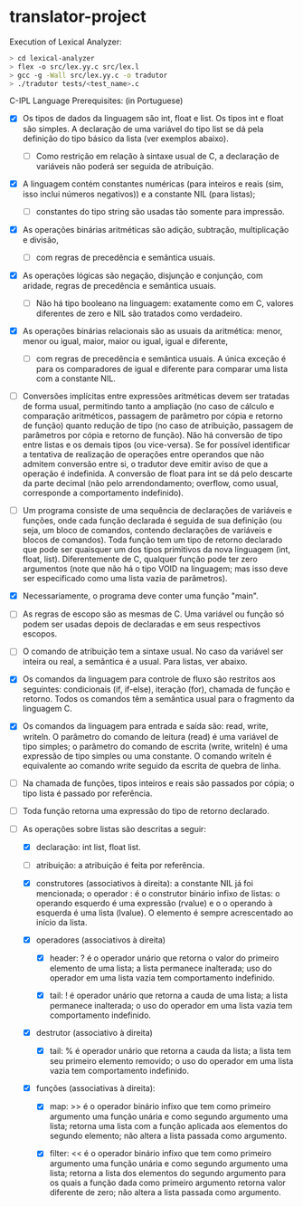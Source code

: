 # translator-project

Execution of Lexical Analyzer:

```bash
> cd lexical-analyzer
> flex -o src/lex.yy.c src/lex.l
> gcc -g -Wall src/lex.yy.c -o tradutor
> ./tradutor tests/<test_name>.c
```

C-IPL Language Prerequisites: (in Portuguese)

- [x] Os tipos de dados da linguagem são int, float e list. Os tipos int e float são simples. A declaração de uma variável do tipo list se dá pela definição do tipo básico da lista (ver exemplos abaixo).
  - [ ] Como restrição em relação à sintaxe usual de C, a declaração de variáveis não poderá ser seguida de atribuição.

- [x] A linguagem contém constantes numéricas (para inteiros e reais (sim, isso inclui números negativos)) e a constante NIL (para listas); 
  - [ ] constantes do tipo string são usadas tão somente para impressão.

- [x] As operações binárias aritméticas são adição, subtração, multiplicação e divisão, 
  - [ ] com regras de precedência e semântica usuais.

- [x] As operações lógicas são negação, disjunção e conjunção, com  aridade, regras de precedência e semântica usuais.
  - [ ] Não há tipo booleano na linguagem: exatamente como em C, valores diferentes de zero e  NIL são tratados como verdadeiro.

- [x] As operações binárias relacionais são as usuais da aritmética: menor, menor ou igual, maior, maior ou igual, igual e diferente,
  - [ ] com regras de precedência e semântica usuais. A única exceção é para os comparadores de igual e diferente para comparar uma lista com a constante NIL.

- [ ] Conversões implícitas entre expressões aritméticas devem ser tratadas de forma usual, permitindo tanto a ampliação (no caso de cálculo e comparação aritméticos, passagem de parâmetro por cópia e retorno de função) quanto redução de tipo (no caso de atribuição, passagem de parâmetros por cópia e retorno de função). Não há conversão de tipo entre listas e os demais tipos (ou vice-versa). Se for possível identificar a tentativa de realização de operações entre operandos que não admitem conversão entre si, o tradutor deve emitir aviso de que a operação é indefinida. A conversão de float para int se dá pelo descarte da parte decimal (não pelo arrendondamento; overflow, como usual, corresponde a comportamento indefinido).

- [ ] Um programa consiste de uma sequência de declarações de variáveis e funções, onde cada função declarada é seguida de sua definição (ou seja, um bloco de comandos, contendo declarações de variáveis e blocos de comandos). Toda função tem um tipo de retorno declarado que pode ser quaisquer um dos tipos primitivos da nova linguagem (int, float, list). Diferentemente de C, qualquer função pode ter zero argumentos (note que não há o tipo VOID na linguagem; mas isso deve ser especificado como uma lista vazia de parâmetros).

- [x] Necessariamente, o programa deve conter uma função "main".

- [ ] As regras de escopo são as mesmas de C. Uma variável ou função só podem ser usadas depois de declaradas e em seus respectivos escopos.

- [ ] O comando de atribuição tem a sintaxe usual. No caso da variável ser inteira ou real, a semântica é a usual. Para listas, ver abaixo.

- [x] Os comandos da linguagem para controle de fluxo são restritos aos seguintes: condicionais (if, if-else), iteração (for), chamada de função e retorno. Todos os comandos têm a semântica usual para o fragmento da linguagem C.

- [x] Os comandos da linguagem para entrada e saída são: read, write, writeln. O parâmetro do comando de leitura (read) é uma variável de tipo simples; o parâmetro do comando de escrita (write, writeln) é uma expressão de tipo simples ou uma constante. O comando writeln é equivalente ao comando write seguido da escrita de quebra de linha.

- [ ] Na chamada de funções, tipos inteiros e reais são passados por cópia; o tipo lista é passado por referência.

- [ ] Toda função retorna uma expressão do tipo de retorno declarado.

- [ ] As operações sobre listas são descritas a seguir:

  - [x] declaração: int list, float list.

  - [ ] atribuição: a atribuição é feita por referência.

  - [x] construtores (associativos à direita): a constante NIL já foi mencionada; o operador : é o construtor binário infixo de listas: o operando esquerdo é uma expressão (rvalue) e o o operando à esquerda é uma lista (lvalue). O elemento é sempre acrescentado ao início da lista.

  - [x] operadores (associativos à direita)

    - [x] header: ? é o operador unário que retorna o valor do primeiro elemento de uma lista; a lista permanece inalterada; uso do operador em uma lista vazia tem comportamento indefinido.

    - [x] tail: ! é operador unário que retorna a cauda de uma lista; a lista permanece inalterada; o uso do operador em uma lista vazia tem comportamento indefinido.

  - [x] destrutor (associativo à direita)

    - [x] tail: % é operador unário que retorna a cauda da lista; a lista tem seu primeiro elemento removido; o uso do operador em uma lista vazia tem comportamento indefinido.

  - [x] funções (associativas à direita):

    - [x] map: >> é o operador binário infixo que tem como primeiro argumento uma função unária e como segundo argumento uma lista; retorna uma lista com a função aplicada aos elementos do segundo elemento; não altera a lista passada como argumento.

    - [x] filter: << é o operador binário infixo que tem como primeiro argumento uma função unária e como segundo argumento uma lista; retorna a lista dos elementos do segundo argumento para os quais a função dada como primeiro argumento retorna valor diferente de zero; não altera a lista passada como argumento.